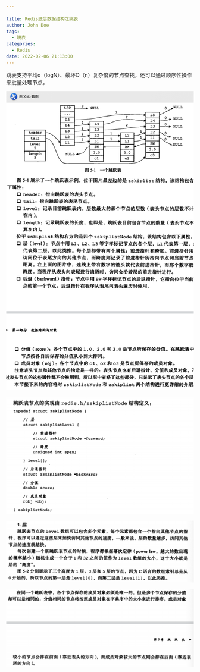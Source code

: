 ```yaml
---

title: Redis底层数据结构之跳表
author: John Doe
tags:
  - 跳表
categories:
  - Redis
date: 2022-02-06 21:13:00
---
```


跳表支持平均o（logN）、最坏O（n）复杂度的节点查找，还可以通过顺序性操作来批量处理节点。


 ![upload successful](../images/pasted-33.png)
 
 
 
 ![upload successful](../images/pasted-34.png)
 
 
 ![upload successful](../images/pasted-35.png)
 
 
 
 ![upload successful](../images/pasted-36.png)
 